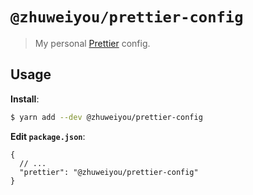 # `@zhuweiyou/prettier-config`

> My personal [Prettier](https://prettier.io) config.

## Usage

**Install**:

```bash
$ yarn add --dev @zhuweiyou/prettier-config
```

**Edit `package.json`**:

```jsonc
{
  // ...
  "prettier": "@zhuweiyou/prettier-config"
}
```